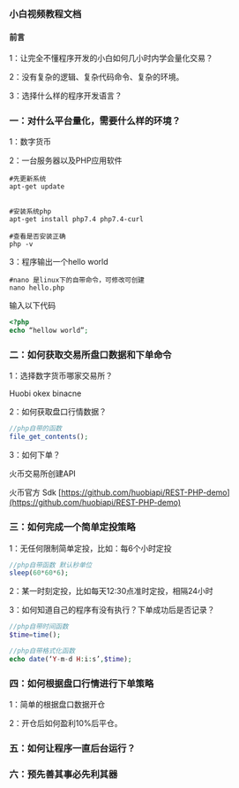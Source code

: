 ### 小白视频教程文档

#### 前言

1：让完全不懂程序开发的小白如何几小时内学会量化交易？

2：没有复杂的逻辑、复杂代码命令、复杂的环境。

3：选择什么样的程序开发语言？



### 一：对什么平台量化，需要什么样的环境？

1：数字货币

2：一台服务器以及PHP应用软件

```shell script
#先更新系统
apt-get update


#安装系统php
apt-get install php7.4 php7.4-curl

#查看是否安装正确
php -v
```

3：程序输出一个hello world

```shell script
#nano 是linux下的自带命令，可修改可创建
nano hello.php
```

输入以下代码
```php script
<?php
echo “hellow world”;
```


### 二：如何获取交易所盘口数据和下单命令

1：选择数字货币哪家交易所？

Huobi okex  binacne

2：如何获取盘口行情数据？

```php
//php自带的函数
file_get_contents();
```

3：如何下单？

火币交易所创建API

火币官方 Sdk [https://github.com/huobiapi/REST-PHP-demo](https://github.com/huobiapi/REST-PHP-demo)





### 三：如何完成一个简单定投策略

1：无任何限制简单定投，比如：每6个小时定投

```php
//php自带函数 默认秒单位
sleep(60*60*6);
```

2：某一时刻定投，比如每天12:30点准时定投，相隔24小时


3：如何知道自己的程序有没有执行？下单成功后是否记录？

```php
//php自带时间函数
$time=time();

//php自带格式化函数
echo date(‘Y-m-d H:i:s’,$time);
```






### 四：如何根据盘口行情进行下单策略

1：简单的根据盘口数据开仓

2：开仓后如何盈利10%后平仓。   


### 五：如何让程序一直后台运行？

### 六：预先善其事必先利其器

